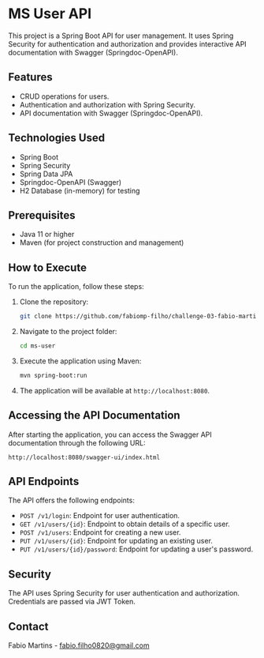 
# MS User API

This project is a Spring Boot API for user management. It uses Spring Security for authentication and authorization and provides interactive API documentation with Swagger (Springdoc-OpenAPI).

## Features

- CRUD operations for users.
- Authentication and authorization with Spring Security.
- API documentation with Swagger (Springdoc-OpenAPI).

## Technologies Used

- Spring Boot
- Spring Security
- Spring Data JPA
- Springdoc-OpenAPI (Swagger)
- H2 Database (in-memory) for testing

## Prerequisites

- Java 11 or higher
- Maven (for project construction and management)

## How to Execute

To run the application, follow these steps:

1. Clone the repository:

   ```bash
   git clone https://github.com/fabiomp-filho/challenge-03-fabio-martins.git
   ```

2. Navigate to the project folder:

   ```bash
   cd ms-user
   ```

3. Execute the application using Maven:

   ```bash
   mvn spring-boot:run
   ```

4. The application will be available at `http://localhost:8080`.

## Accessing the API Documentation

After starting the application, you can access the Swagger API documentation through the following URL:

```
http://localhost:8080/swagger-ui/index.html
```

## API Endpoints

The API offers the following endpoints:

- `POST /v1/login`: Endpoint for user authentication.
- `GET /v1/users/{id}`: Endpoint to obtain details of a specific user.
- `POST /v1/users`: Endpoint for creating a new user.
- `PUT /v1/users/{id}`: Endpoint for updating an existing user.
- `PUT /v1/users/{id}/password`: Endpoint for updating a user's password.

## Security

The API uses Spring Security for user authentication and authorization. Credentials are passed via JWT Token.

## Contact

Fabio Martins - fabio.filho0820@gmail.com
